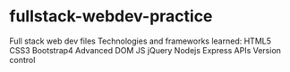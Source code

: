 # fullstack-webdev-practice

Full stack web dev files
Technologies and frameworks learned:
HTML5
CSS3
Bootstrap4
Advanced DOM
JS
jQuery
Nodejs
Express
APIs
Version control
